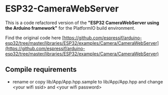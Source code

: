 # ESP32-CameraWebServer

This is a code refactored version of the **"ESP32 CameraWebServer using the Arduino framework"** for the PlatformIO build environment.

Find the original code here [https://github.com/espressif/arduino-esp32/tree/master/libraries/ESP32/examples/Camera/CameraWebServer](https://github.com/espressif/arduino-esp32/tree/master/libraries/ESP32/examples/Camera/CameraWebServer)

## Compile requirements

- rename or copy lib/App/App.hpp.sample to lib/App/App.hpp
  and change &lt;your wifi ssid> and &lt;your wifi password>
